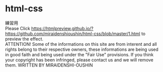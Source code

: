 # html-css  
練習用  
Please Click https://htmlpreview.github.io/?https://github.com/miraidenshioushin/html-css/blob/master/1.html to preview the effect.  
ATTENTION!  Some of the informations on this site are from interent and all rights belong to their respective owners, these   informations are being used in good faith and being used under the "Fair Use" provisions. If you think your copyright has been   infringed, please contact us and we will remove them. WRITTEN BY MIRAIDENSHI-OUSHIN  

